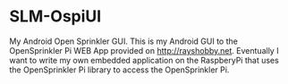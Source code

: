 SLM-OspiUI
==========

My Android Open Sprinkler GUI. This is my Android GUI to the OpenSprinkler Pi WEB App provided on http://rayshobby.net.
Eventually I want to write my own embedded application on the RaspberyPi that uses the OpenSprinkler Pi library to access the OpenSprinkler Pi.
